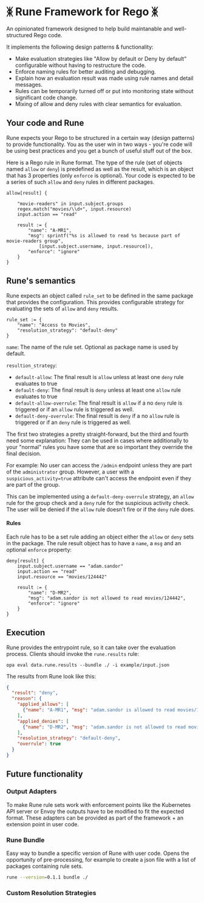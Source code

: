 # ᛤ Rune Framework for Rego ᛤ

An opinionated framework designed to help build maintanable and well-structured Rego code.

It implements the following design patterns & functionality:

* Make evaluation strategies like "Allow by default or Deny by default" configurable without having to
restructure the code.
* Enforce naming rules for better auditing and debugging.
* Explain how an evaluation result was made using rule names and detail messages.
* Rules can be temporarily turned off or put into monitoring state without significant code change.
* Mixing of allow and deny rules with clear semantics for evaluation.

## Your code and Rune

Rune expects your Rego to be structured in a certain way (design patterns) to provide functionality. You as the
user win in two ways - you're code will be using best practices and you get a bunch of useful stuff out of the
box.

Here is a Rego rule in Rune format. The type of the rule (set of objects named `allow` or `deny`) 
is predefined as well as the result, which is an object that has 3 properties (only `enforce` is optional).
Your code is expected to be a series of such `allow` and `deny` rules in different packages.
```rego
allow[result] {

    "movie-readers" in input.subject.groups
    regex.match("movies/\\d+", input.resource)
    input.action == "read"

    result := {
    	"name": "A-MR1",
        "msg": sprintf("%s is allowed to read %s because part of movie-readers group",
        	[input.subject.username, input.resource]),
        "enforce": "ignore"
    }
}
```

## Rune's semantics

Rune expects an object called `rule_set` to be defined in the same package that provides the configuration.
This provides configurable strategy for evaluating the sets of `allow` and `deny` results.
```rego
rule_set := {
	"name": "Access to Movies",
	"resolution_strategy": "default-deny"
}
```

`name`: The name of the rule set. Optional as package name is used by default.

`resultion_strategy`: 
* `default-allow`: The final result is `allow` unless at least one `deny` rule evaluates to true
* `default-deny`: The final result is `deny` unless at least one `allow` rule evaluates to true
* `default-allow-overrule`: The final result is `allow` if a no `deny` rule is triggered or if an `allow` rule is 
triggered as well.
* `default-deny-overrule`: The final result is `deny` if a no `allow` rule is triggered or if an `deny` rule is
  triggered as well.

The first two strategies a pretty straight-forward, but the third and fourth need some explanation: They can be used
in cases where additionally to your "normal" rules you have some that are so important they override the final decision.

For example: No user can access the `/admin` endpoint unless they are part of the `administrator` group. However,
a user with a `suspicious_activity=true` attribute can't access the endpoint even if they are part of the group. 

This can be implemented using a `default-deny-overrule` strategy, an `allow` rule for the group check 
and a `deny` rule for the suspicious activity check. The user will be denied if the `allow` rule doesn't 
fire or if the `deny` rule does.

#### Rules 

Each rule has to be a set rule adding an object either the `allow` or `deny` sets in the package. The rule
result object has to have a `name`, a `msg` and an optional `enforce` property:

```rego
deny[result] {
	input.subject.username == "adam.sandor"
    input.action == "read"
    input.resource == "movies/124442"

    result := {
    	"name": "D-MR2",
        "msg": "adam.sandor is not allowed to read movies/124442",
        "enforce": "ignore"
    }
}
```

#### 

## Execution

Rune provides the entrypoint rule, so it can take over the evaluation process. Clients should invoke the
`rune.results` rule:
```shell
opa eval data.rune.results --bundle ./ -i example/input.json
```

The results from Rune look like this:
```json
{
  "result": "deny",
  "reason": {
    "applied_allows": [
      {"name": "A-MR1", "msg": "adam.sandor is allowed to read movies/124442 because part of movie-readers group"}
    ],
    "applied_denies": [
      {"name": "D-MR2", "msg": "adam.sandor is not allowed to read movies/124442"}
    ],
    "resolution_strategy": "default-deny",
    "overrule": true
  }
}
```

## Future functionality

### Output Adapters
To make Rune rule sets work with enforcement points like the Kubernetes API server or Envoy the outputs have to be
modified to fit the expected format. These adapters can be provided as part of the framework + an extension point in
user code.

### Rune Bundle
Easy way to bundle a specific version of Rune with user code. Opens the opportunity of pre-processing, for example
to create a json file with a list of packages containing rule sets.

```bash
rune --version=0.1.1 bundle ./
```

### Custom Resolution Strategies